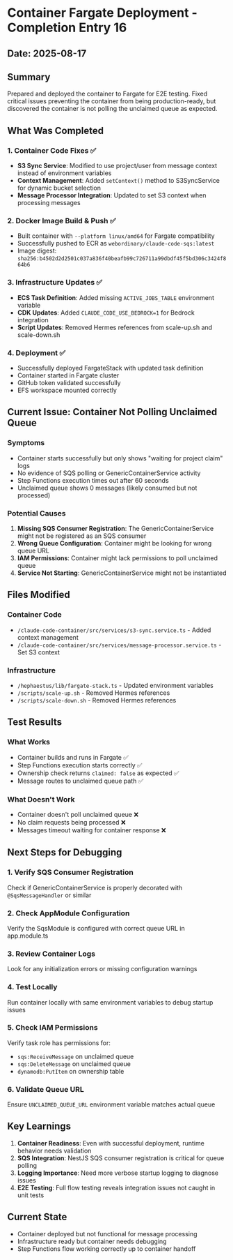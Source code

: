 # Container Fargate Deployment - Completion Entry 16

## Date: 2025-08-17

## Summary
Prepared and deployed the container to Fargate for E2E testing. Fixed critical issues preventing the container from being production-ready, but discovered the container is not polling the unclaimed queue as expected.

## What Was Completed

### 1. Container Code Fixes ✅
- **S3 Sync Service**: Modified to use project/user from message context instead of environment variables
- **Context Management**: Added `setContext()` method to S3SyncService for dynamic bucket selection
- **Message Processor Integration**: Updated to set S3 context when processing messages

### 2. Docker Image Build & Push ✅
- Built container with `--platform linux/amd64` for Fargate compatibility
- Successfully pushed to ECR as `webordinary/claude-code-sqs:latest`
- Image digest: `sha256:b4502d2d2501c037a836f40beafb99c726711a99dbdf45f5bd306c3424f864b6`

### 3. Infrastructure Updates ✅
- **ECS Task Definition**: Added missing `ACTIVE_JOBS_TABLE` environment variable
- **CDK Updates**: Added `CLAUDE_CODE_USE_BEDROCK=1` for Bedrock integration
- **Script Updates**: Removed Hermes references from scale-up.sh and scale-down.sh

### 4. Deployment ✅
- Successfully deployed FargateStack with updated task definition
- Container started in Fargate cluster
- GitHub token validated successfully
- EFS workspace mounted correctly

## Current Issue: Container Not Polling Unclaimed Queue

### Symptoms
- Container starts successfully but only shows "waiting for project claim" logs
- No evidence of SQS polling or GenericContainerService activity
- Step Functions execution times out after 60 seconds
- Unclaimed queue shows 0 messages (likely consumed but not processed)

### Potential Causes
1. **Missing SQS Consumer Registration**: The GenericContainerService might not be registered as an SQS consumer
2. **Wrong Queue Configuration**: Container might be looking for wrong queue URL
3. **IAM Permissions**: Container might lack permissions to poll unclaimed queue
4. **Service Not Starting**: GenericContainerService might not be instantiated

## Files Modified

### Container Code
- `/claude-code-container/src/services/s3-sync.service.ts` - Added context management
- `/claude-code-container/src/services/message-processor.service.ts` - Set S3 context

### Infrastructure
- `/hephaestus/lib/fargate-stack.ts` - Updated environment variables
- `/scripts/scale-up.sh` - Removed Hermes references
- `/scripts/scale-down.sh` - Removed Hermes references

## Test Results

### What Works
- Container builds and runs in Fargate ✅
- Step Functions execution starts correctly ✅
- Ownership check returns `claimed: false` as expected ✅
- Message routes to unclaimed queue path ✅

### What Doesn't Work
- Container doesn't poll unclaimed queue ❌
- No claim requests being processed ❌
- Messages timeout waiting for container response ❌

## Next Steps for Debugging

### 1. Verify SQS Consumer Registration
Check if GenericContainerService is properly decorated with `@SqsMessageHandler` or similar

### 2. Check AppModule Configuration
Verify the SqsModule is configured with correct queue URL in app.module.ts

### 3. Review Container Logs
Look for any initialization errors or missing configuration warnings

### 4. Test Locally
Run container locally with same environment variables to debug startup issues

### 5. Check IAM Permissions
Verify task role has permissions for:
- `sqs:ReceiveMessage` on unclaimed queue
- `sqs:DeleteMessage` on unclaimed queue
- `dynamodb:PutItem` on ownership table

### 6. Validate Queue URL
Ensure `UNCLAIMED_QUEUE_URL` environment variable matches actual queue

## Key Learnings

1. **Container Readiness**: Even with successful deployment, runtime behavior needs validation
2. **SQS Integration**: NestJS SQS consumer registration is critical for queue polling
3. **Logging Importance**: Need more verbose startup logging to diagnose issues
4. **E2E Testing**: Full flow testing reveals integration issues not caught in unit tests

## Current State
- Container deployed but not functional for message processing
- Infrastructure ready but container needs debugging
- Step Functions flow working correctly up to container handoff